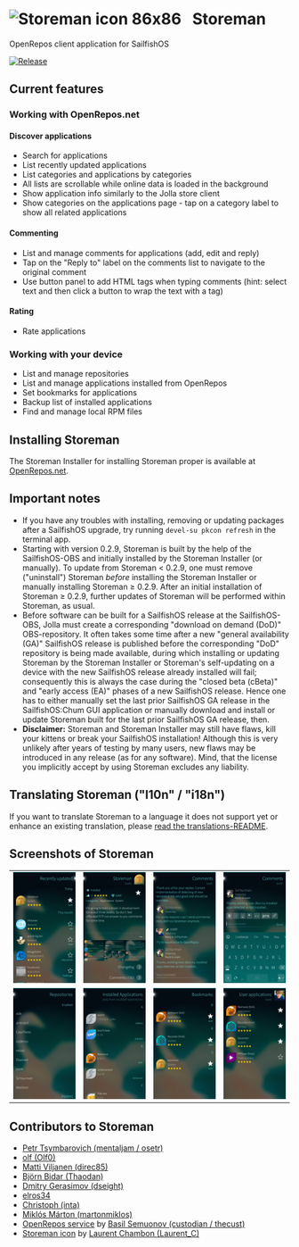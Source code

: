 # ![Storeman icon 86x86](https://github.com/storeman-developers/harbour-storeman/raw/master/icons/86x86/harbour-storeman.png) &nbsp; **Storeman**

OpenRepos client application for SailfishOS

[![Release](https://img.shields.io/github/release/storeman-developers/harbour-storeman.svg)](https://github.com/storeman-developers/harbour-storeman/releases)

## Current features

### Working with OpenRepos.net
#### Discover applications
- Search for applications
- List recently updated applications
- List categories and applications by categories
- All lists are scrollable while online data is loaded in the background
- Show application info similarly to the Jolla store client
- Show categories on the applications page - tap on a category label to show all related applications
#### Commenting
- List and manage comments for applications (add, edit and reply)
- Tap on the "Reply to" label on the comments list to navigate to the original comment
- Use button panel to add HTML tags when typing comments (hint: select text and then click a button to wrap the text with a tag)
#### Rating
- Rate applications

### Working with your device
- List and manage repositories
- List and manage applications installed from OpenRepos
- Set bookmarks for applications
- Backup list of installed applications
- Find and manage local RPM files

## Installing Storeman

The Storeman Installer for installing Storeman proper is available at [OpenRepos.net](https://openrepos.net/content/olf/storeman-installer).

## Important notes

* If you have any troubles with installing, removing or updating packages after a SailfishOS upgrade, try running `devel-su pkcon refresh` in the terminal app.
* Starting with version 0.2.9, Storeman is built by the help of the SailfishOS-OBS and initially installed by the Storeman Installer (or manually).  To update from Storeman < 0.2.9, one must remove ("uninstall") Storeman *before* installing the Storeman Installer or manually installing Storeman ≥ 0.2.9.  After an initial installation of Storeman ≥ 0.2.9, further updates of Storeman will be performed within Storeman, as usual. 
* Before software can be built for a SailfishOS release at the SailfishOS-OBS, Jolla must create a corresponding "download on demand (DoD)" OBS-repository.  It often takes some time after a new "general availability (GA)" SailfishOS release is published before the corresponding "DoD" repository is being made available, during which installing or updating Storeman by the Storeman Installer or Storeman's self-updating on a device with the new SailfishOS release already installed will fail; consequently this is always the case during the "closed beta (cBeta)" and "early access (EA)" phases of a new SailfishOS release.  Hence one has to either manually set the last prior SailfishOS GA release in the SailfishOS:Chum GUI application or manually download and install or update Storeman built for the last prior SailfishOS GA release, then.
* **Disclaimer:** Storeman and Storeman Installer may still have flaws, kill your kittens or break your SailfishOS installation!  Although this is very unlikely after years of testing by many users, new flaws may be introduced in any release (as for any software).  Mind, that the license you implicitly accept by using Storeman excludes any liability.

## Translating Storeman ("l10n" / "i18n")

If you want to translate Storeman to a language it does not support yet or enhance an existing translation, please [read the translations-README](translations/README.md).

## Screenshots of Storeman

|     |     |     |     |
| --- | --- | --- | --- |
| ![RecentAppsPage](https://github.com/storeman-developers/harbour-storeman/blob/devel/.xdata/screenshots/screenshot-screenshot-storeman-01.png) | ![AppPage](https://github.com/storeman-developers/harbour-storeman/blob/devel/.xdata/screenshots/screenshot-screenshot-storeman-02.png) | ![CommentsPage](https://github.com/storeman-developers/harbour-storeman/blob/devel/.xdata/screenshots/screenshot-screenshot-storeman-03.png) | ![Commenting](https://github.com/storeman-developers/harbour-storeman/blob/devel/.xdata/screenshots/screenshot-screenshot-storeman-04.png) |
| ![RepositoriesPage](https://github.com/storeman-developers/harbour-storeman/blob/devel/.xdata/screenshots/screenshot-screenshot-storeman-06.png) | ![InstalledAppsPage](https://github.com/storeman-developers/harbour-storeman/blob/devel/.xdata/screenshots/screenshot-screenshot-storeman-07.png) | ![BookmarksPage](https://github.com/storeman-developers/harbour-storeman/blob/devel/.xdata/screenshots/screenshot-screenshot-storeman-08.png) | ![RepositoryPage](https://github.com/storeman-developers/harbour-storeman/blob/devel/.xdata/screenshots/screenshot-screenshot-storeman-09.png) |

## Contributors to Storeman

- [Petr Tsymbarovich (mentaljam / osetr)](https://github.com/mentaljam)
- [olf (Olf0)](https://github.com/Olf0)
- [Matti Viljanen (direc85)](https://github.com/direc85)
- [Björn Bidar (Thaodan)](https://github.com/Thaodan)
- [Dmitry Gerasimov (dseight)](https://github.com/dseight)
- [elros34](https://github.com/elros34)
- [Christoph (inta)](https://github.com/inta)
- [Miklós Márton (martonmiklos)](https://github.com/martonmiklos)
- [OpenRepos service](https://openrepos.net/content/basil/about-openrepos) by [Basil Semuonov (custodian / thecust)](https://github.com/custodian)
- [Storeman icon](https://github.com/storeman-developers/harbour-storeman/raw/master/icons/harbour-storeman.svg) by [Laurent Chambon (Laurent_C)](https://mastodon.social/@Laurent_C)
